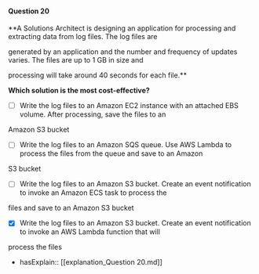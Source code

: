 #### Question  20

**A Solutions Architect is designing an application for processing and extracting data from log files. The log files are

generated by an application and the number and frequency of updates varies. The files are up to 1 GB in size and

processing will take around 40 seconds for each file.**

**Which solution is the most cost-effective?**

- [ ] Write the log files to an Amazon EC2 instance with an attached EBS volume. After processing, save the files to an

Amazon S3 bucket

- [ ] Write the log files to an Amazon SQS queue. Use AWS Lambda to process the files from the queue and save to an Amazon

S3 bucket

- [ ] Write the log files to an Amazon S3 bucket. Create an event notification to invoke an Amazon ECS task to process the

files and save to an Amazon S3 bucket

- [x] Write the log files to an Amazon S3 bucket. Create an event notification to invoke an AWS Lambda function that will

process the files

- hasExplain:: [[explanation_Question  20.md]]
